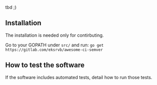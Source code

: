 tbd ;)

## Installation

The installation is needed only for contirbuting.

Go to your GOPATH under `src/` and run: `go get https://gitlab.com/eksrvb/awesome-ci-semver`

## How to test the software

If the software includes automated tests, detail how to run those tests.